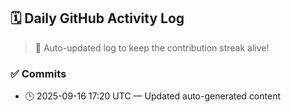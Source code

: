 ## 🗓️ Daily GitHub Activity Log

> 🤖 Auto-updated log to keep the contribution streak alive!

### ✅ Commits

- 🕒 2025-09-16 17:20 UTC — Updated auto-generated content

